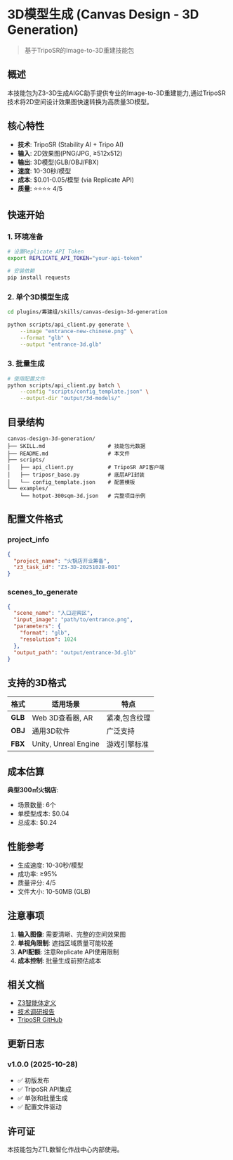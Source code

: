 # 3D模型生成 (Canvas Design - 3D Generation)

> 基于TripoSR的Image-to-3D重建技能包

## 概述

本技能包为Z3-3D生成AIGC助手提供专业的Image-to-3D重建能力,通过TripoSR技术将2D空间设计效果图快速转换为高质量3D模型。

## 核心特性

- **技术**: TripoSR (Stability AI + Tripo AI)
- **输入**: 2D效果图(PNG/JPG, ≥512x512)
- **输出**: 3D模型(GLB/OBJ/FBX)
- **速度**: 10-30秒/模型
- **成本**: $0.01-0.05/模型 (via Replicate API)
- **质量**: ⭐⭐⭐⭐ 4/5

## 快速开始

### 1. 环境准备

```bash
# 设置Replicate API Token
export REPLICATE_API_TOKEN="your-api-token"

# 安装依赖
pip install requests
```

### 2. 单个3D模型生成

```bash
cd plugins/筹建组/skills/canvas-design-3d-generation

python scripts/api_client.py generate \
    --image "entrance-new-chinese.png" \
    --format "glb" \
    --output "entrance-3d.glb"
```

### 3. 批量生成

```bash
# 使用配置文件
python scripts/api_client.py batch \
    --config "scripts/config_template.json" \
    --output-dir "output/3d-models/"
```

## 目录结构

```
canvas-design-3d-generation/
├── SKILL.md                    # 技能包元数据
├── README.md                   # 本文件
├── scripts/
│   ├── api_client.py           # TripoSR API客户端
│   ├── triposr_base.py         # 底层API封装
│   └── config_template.json    # 配置模板
└── examples/
    └── hotpot-300sqm-3d.json   # 完整项目示例
```

## 配置文件格式

### project_info
```json
{
  "project_name": "火锅店开业筹备",
  "z3_task_id": "Z3-3D-20251028-001"
}
```

### scenes_to_generate
```json
{
  "scene_name": "入口迎宾区",
  "input_image": "path/to/entrance.png",
  "parameters": {
    "format": "glb",
    "resolution": 1024
  },
  "output_path": "output/entrance-3d.glb"
}
```

## 支持的3D格式

| 格式 | 适用场景 | 特点 |
|------|---------|------|
| **GLB** | Web 3D查看器, AR | 紧凑,包含纹理 |
| **OBJ** | 通用3D软件 | 广泛支持 |
| **FBX** | Unity, Unreal Engine | 游戏引擎标准 |

## 成本估算

**典型300㎡火锅店**:
- 场景数量: 6个
- 单模型成本: $0.04
- 总成本: $0.24

## 性能参考

- 生成速度: 10-30秒/模型
- 成功率: ≥95%
- 质量评分: 4/5
- 文件大小: 10-50MB (GLB)

## 注意事项

1. **输入图像**: 需要清晰、完整的空间效果图
2. **单视角限制**: 遮挡区域质量可能较差
3. **API配额**: 注意Replicate API使用限制
4. **成本控制**: 批量生成前预估成本

## 相关文档

- [Z3智能体定义](../../agents/Z3-3D生成AIGC助手.md)
- [技术调研报告](../../../../reports/Phase3-3D生成技术调研报告.md)
- [TripoSR GitHub](https://github.com/VAST-AI-Research/TripoSR)

## 更新日志

### v1.0.0 (2025-10-28)
- ✅ 初版发布
- ✅ TripoSR API集成
- ✅ 单张和批量生成
- ✅ 配置文件驱动

## 许可证

本技能包为ZTL数智化作战中心内部使用。
